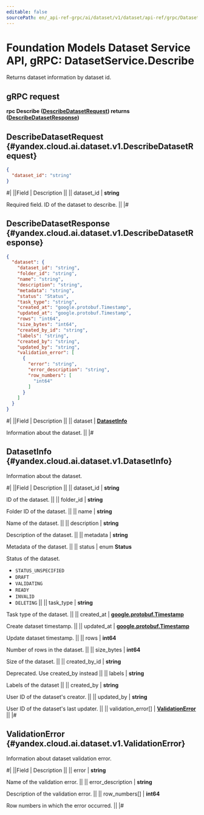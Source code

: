 ```yaml
---
editable: false
sourcePath: en/_api-ref-grpc/ai/dataset/v1/dataset/api-ref/grpc/Dataset/describe.md
---
```


# Foundation Models Dataset Service API, gRPC: DatasetService.Describe

Returns dataset information by dataset id.

## gRPC request

**rpc Describe ([DescribeDatasetRequest](#yandex.cloud.ai.dataset.v1.DescribeDatasetRequest)) returns ([DescribeDatasetResponse](#yandex.cloud.ai.dataset.v1.DescribeDatasetResponse))**

## DescribeDatasetRequest {#yandex.cloud.ai.dataset.v1.DescribeDatasetRequest}

```json
{
  "dataset_id": "string"
}
```

#|
||Field | Description ||
|| dataset_id | **string**

Required field. ID of the dataset to describe. ||
|#

## DescribeDatasetResponse {#yandex.cloud.ai.dataset.v1.DescribeDatasetResponse}

```json
{
  "dataset": {
    "dataset_id": "string",
    "folder_id": "string",
    "name": "string",
    "description": "string",
    "metadata": "string",
    "status": "Status",
    "task_type": "string",
    "created_at": "google.protobuf.Timestamp",
    "updated_at": "google.protobuf.Timestamp",
    "rows": "int64",
    "size_bytes": "int64",
    "created_by_id": "string",
    "labels": "string",
    "created_by": "string",
    "updated_by": "string",
    "validation_error": [
      {
        "error": "string",
        "error_description": "string",
        "row_numbers": [
          "int64"
        ]
      }
    ]
  }
}
```

#|
||Field | Description ||
|| dataset | **[DatasetInfo](#yandex.cloud.ai.dataset.v1.DatasetInfo)**

Information about the dataset. ||
|#

## DatasetInfo {#yandex.cloud.ai.dataset.v1.DatasetInfo}

Information about the dataset.

#|
||Field | Description ||
|| dataset_id | **string**

ID of the dataset. ||
|| folder_id | **string**

Folder ID of the dataset. ||
|| name | **string**

Name of the dataset. ||
|| description | **string**

Description of the dataset. ||
|| metadata | **string**

Metadata of the dataset. ||
|| status | enum **Status**

Status of the dataset.

- `STATUS_UNSPECIFIED`
- `DRAFT`
- `VALIDATING`
- `READY`
- `INVALID`
- `DELETING` ||
|| task_type | **string**

Task type of the dataset. ||
|| created_at | **[google.protobuf.Timestamp](https://developers.google.com/protocol-buffers/docs/reference/google.protobuf#timestamp)**

Create dataset timestamp. ||
|| updated_at | **[google.protobuf.Timestamp](https://developers.google.com/protocol-buffers/docs/reference/google.protobuf#timestamp)**

Update dataset timestamp. ||
|| rows | **int64**

Number of rows in the dataset. ||
|| size_bytes | **int64**

Size of the dataset. ||
|| created_by_id | **string**

Deprecated. Use created_by instead ||
|| labels | **string**

Labels of the dataset ||
|| created_by | **string**

User ID of the dataset's creator. ||
|| updated_by | **string**

User ID of the dataset's last updater. ||
|| validation_error[] | **[ValidationError](#yandex.cloud.ai.dataset.v1.ValidationError)** ||
|#

## ValidationError {#yandex.cloud.ai.dataset.v1.ValidationError}

Information about dataset validation error.

#|
||Field | Description ||
|| error | **string**

Name of the validation error. ||
|| error_description | **string**

Description of the validation error. ||
|| row_numbers[] | **int64**

Row numbers in which the error occurred. ||
|#